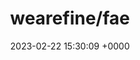 ---
title: "wearefine/fae"
link: "https://github.com/wearefine/fae"
date: "2023-02-22 15:30:09 +0000"
description: "CMS for Rails. For Reals."
category: "github"
---